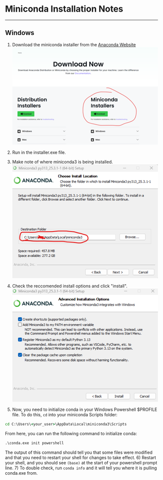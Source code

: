 # Miniconda Installation Notes

---

## Windows

1) Download the miniconda installer from the [Anaconda Website](https://www.anaconda.com/download/success) ![mc1](./screenshots/miniconda_install_1.png)

2) Run in the installer.exe file.
3) Make note of where miniconda3 is being installed. ![mc2](./screenshots/miniconda_install_2.png)

4) Check the reccomended install options and click "install". ![mc3](./screenshots/miniconda_install_3.png)

5) Now, you need to initialize conda in your Windows Powershell $PROFILE file. To do this,  `cd` into your miniconda Scripts folder:

```bat
cd C:\Users\<your_user>\AppData\Local\miniconda3\Scripts
```

From here, you can run the following command to initialize conda:

```bat
.\conda.exe init powershell
```

The output of this command should tell you that some files were modified and that you need to restart your shell for changes to take effect.
6) Restart your shell, and you should see `(base)` at the start of your powershell prompt line.
7) To double check, run `conda info` and it will tell you where it is pulling conda.exe from.
